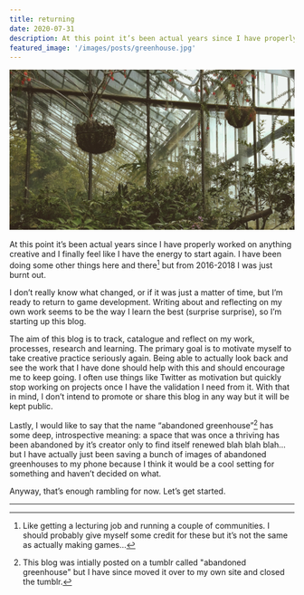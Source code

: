 ```yaml
---
title: returning
date: 2020-07-31
description: At this point it’s been actual years since I have properly worked on anything creative and I finally feel like I have the energy to start again.
featured_image: '/images/posts/greenhouse.jpg'
---
```


![](/images/posts/greenhouse.jpg)

At this point it’s been actual years since I have properly worked on anything creative and I finally feel like I have the energy to start again. I have been doing some other things here and there[^1] but from 2016-2018 I was just burnt out.

I don’t really know what changed, or if it was just a matter of time, but I’m ready to return to game development. Writing about and reflecting on my own work seems to be the way I learn the best (surprise surprise), so I’m starting up this blog.

The aim of this blog is to track, catalogue and reflect on my work, processes, research and learning. The primary goal is to motivate myself to take creative practice seriously again. Being able to actually look back and see the work that I have done should help with this and should encourage me to keep going. I often use things like Twitter as motivation but quickly stop working on projects once I have the validation I need from it. With that in mind, I don’t intend to promote or share this blog in any way but it will be kept public.

Lastly, I would like to say that the name “abandoned greenhouse”[^2] has some deep, introspective meaning: a space that was once a thriving has been abandoned by it’s creator only to find itself renewed blah blah blah… but I have actually just been saving a bunch of images of abandoned greenhouses to my phone because I think it would be a cool setting for something and haven’t decided on what.

Anyway, that’s enough rambling for now. Let’s get started.

---

[^1]: Like getting a lecturing job and running a couple of communities. I should probably give myself some credit for these but it’s not the same as actually making games…
[^2]: This blog was intially posted on a tumblr called "abandoned greenhouse" but I have since moved it over to my own site and closed the tumblr.